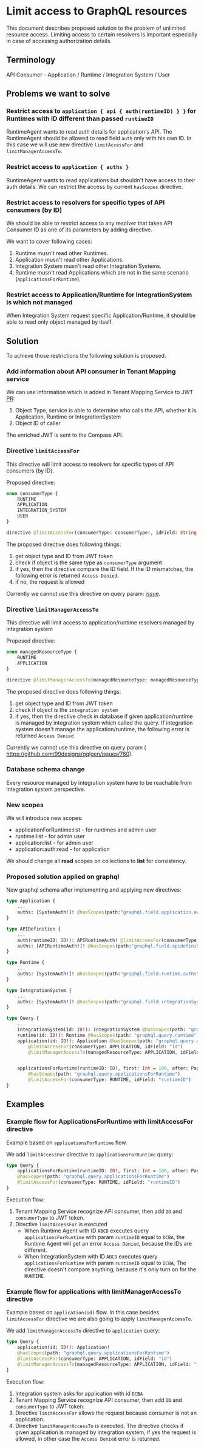 # Limit access to GraphQL resources

This document describes proposed solution to the problem of unlimited resource access.
Limiting access to certain resolvers is important especially in case of accessing authorization details.

## Terminology

API Consumer - Application / Runtime / Integration System / User 

## Problems we want to solve

### Restrict access to `application { api { auth(runtimeID) } }` for Runtimes with ID different than passed `runtimeID`

RuntimeAgent wants to read auth details for application's API.
The RuntimeAgent should be allowed to read field `auth` only with his own ID.
In this case we will use new directive `limitAccessFor` and `limitManagerAccessTo`.

### Restrict access to `application { auths }`

RuntimeAgent wants to read applications but shouldn't have access to their auth details.
We can restrict the access by current `hasScopes` directive.

### Restrict access to resolvers for specific types of API consumers (by ID)

We should be able to restrict access to any resolver that takes API Consumer ID as one of its parameters by adding directive.

We want to cover following cases:

1. Runtime musn't read other Runtimes.
2. Application musn't read other Applications.
3. Integration System musn't read other Integration Systems.
4. Runtime musn't read Applications which are not in the same scenario (`applicationsForRuntime`).

### Restrict access to Application/Runtime for IntegrationSystem is which not managed
When Integration System request specific Application/Runtime, it should be able to read only object managed by itself.

## Solution
To achieve those restrictions the following solution is proposed:

### Add information about API consumer in Tenant Mapping service
We can use information which is added in Tenant Mapping Service to JWT [PR](https://github.com/kyma-incubator/compass/pull/475):
1. Object Type, service is able to determine who calls the API, whether it is Application, Runtime or IntegrationSystem
2. Object ID of caller

The enriched JWT is sent to the Compass API.

### Directive `limitAccessFor`
This directive will limit access to resolvers for specific types of API consumers (by ID).

Proposed directive:
```graphql
enum consumerType {
    RUNTIME
    APPLICATION
    INTEGRATION_SYSTEM
    USER
}

directive @limitAccessFor(consumerType: consumerType!, idField: String!) on FIELD_DEFINITION
```

The proposed directive does following things:
1. get object type and ID from JWT token
2. check if object is the same type as `consumerType` argument
3. if yes, then the directive compare the ID field. If the ID mismatches, the following error is returned `Access Denied`.
4. if no, the request is allowed

Currently we cannot use this directive on query param: [issue](https://github.com/99designs/gqlgen/issues/760).

### Directive `limitManagerAccessTo`
This directive will limit access to application/runtime resolvers managed by integration system

Proposed directive:
```graphql
enum managedResourceType {
    RUNTIME
    APPLICATION
}

directive @limitManagerAccessTo(managedResourceType: managedResourceType!, idField: String!) on FIELD_DEFINITION
```

The proposed directive does following things:
1. get object type and ID from JWT token
2. check if object is the `integration system`
3. if yes, then the directive check in database if given application/runtime is managed by integration system which called the query.
If integration system doesn't manage the application/runtime, the following error is returned `Access Denied`

Currently we cannot use this directive on query param ( https://github.com/99designs/gqlgen/issues/760).

### Database schema change
Every resource managed by integration system have to be reachable from integration system perspective.

### New scopes

We will introduce new scopes:
* applicationForRuntime:list - for runtimes and admin user
* runtime:list - for admin user
* application:list - for admin user
* application:auth:read - for application

We should change all **read** scopes on collections to **list** for consistency.

### Proposed solution applied on graphql
New graphql schema after implementing and applying new directives:

```graphql
type Application {
    ...
    auths: [SystemAuth!]! @hasScopes(path:"graphql.field.application.auths")
}

type APIDefinition {
    ...
    auth(runtimeID: ID!): APIRuntimeAuth! @limitAccessFor(consumerType: RUNTIME, idField: "runtimeID") @hasScopes(path:"graphql.query.application.apidefinition.apis")  
    auths: [APIRuntimeAuth!]! @hasScopes(path:"graphql.field.apidefinition.auths")
}

type Runtime {
    ...
    auths: [SystemAuth!]! @hasScopes(path:"graphql.field.runtime.auths")
}

type IntegrationSystem {
    ...
    auths: [SystemAuth!]! @hasScopes(path:"graphql.field.integrationSystem.auths")
}

type Query {
    ...   
    integrationSystem(id: ID!): IntegrationSystem @hasScopes(path: "graphql.query.integrationSystem") @limitAccessFor(consumerType: INTEGRATION_SYSTEM, idField: "id")
    runtime(id: ID!): Runtime @hasScopes(path: "graphql.query.runtime") @limitAccessFor(consumerType: RUNTIME, idField: "id")
    application(id: ID!): Application @hasScopes(path: "graphql.query.application") 
        @limitAccessFor(consumerType: APPLICATION, idField: "id")
        @limitManagerAccessTo(managedResourceType: APPLICATION, idField: "id")


    applicationsForRuntime(runtimeID: ID!, first: Int = 100, after: PageCursor): ApplicationPage! 
        @hasScopes(path: "graphql.query.applicationsForRuntime")
        @limitAccessFor(consumerType: RUNTIME, idField: "runtimeID")
}
```

## Examples

### Example flow for ApplicationsForRuntime with limitAccessFor directive
Example based on `applicationsForRuntime` flow.

We add `limitAccessFor` directive to `applicationsForRuntime` query:

```graphql
type Query {
    applicationsForRuntime(runtimeID: ID!, first: Int = 100, after: PageCursor): ApplicationPage!
    @hasScopes(path: "graphql.query.applicationsForRuntime")
    @limitAccessFor(consumerType: RUNTIME, idField: "runtimeID")  
}
```

Execution flow:
1. Tenant Mapping Service recognize API consumer, then add `ID` and `consumerType` to JWT token.
2. Directive `limitAccessFor` is executed
    * When Runtime Agent with ID `ABCD` executes query `applicationsForRuntime` with param `runtimeID` equal to `DCBA`, 
the Runtime Agent will get an error `Access Denied`, because the IDs are different.
    * When IntegrationSystem with ID `ABCD` executes query `applicationsForRuntime` with param `runtimeID` equal to `DCBA`, 
The directive doesn't compare anything, because it's only turn on for the `RUNTIME`.

### Example flow for applications with limitManagerAccessTo directive
Example based on `application(id)` flow.
In this case besides `limitAccessFor` directive we are also going to apply `limitManagerAccessTo`.

We add `limitManagerAccessTo` directive to `application` query:

```graphql
type Query {
    application(id: ID!): Application!
    @hasScopes(path: "graphql.query.applicationsForRuntime")
    @limitAccessFor(consumerType: APPLICATION, idField: "id")  
    @limitManagerAccessTo(managedResourceType: APPLICATION, idField: "id")  
}
```

Execution flow:
1. Integration system asks for application with id `DCBA`
1. Tenant Mapping Service recognize API consumer, then add `ID` and `consumerType` to JWT token.
2. Directive `limitAccessFor` allows the request because consumer is not an application.
3. Directive `limitManagerAccessTo` is executed.
   The directive checks if given application is managed by integration system, if yes the request is allowed, in other case the `Access Denied` error is returned.
